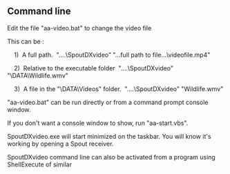 ## Command line

Edit the file "aa-video.bat" to change the video file

This can be :

&nbsp;&nbsp;&nbsp;&nbsp;1)&nbsp; A full path.
&nbsp;"..\..\SpoutDXvideo" "...full path to file...\videofile.mp4"

&nbsp;&nbsp;&nbsp;&nbsp;2)&nbsp; Relative to the executable folder
&nbsp;"..\..\SpoutDXvideo" "\DATA\Wildlife.wmv"

&nbsp;&nbsp;&nbsp;&nbsp;3)&nbsp; A file in the "\DATA\Videos" folder.
&nbsp;"..\..\SpoutDXvideo" "Wildlife.wmv"

"aa-video.bat" can be run directly or from a command prompt console window.

If you don't want a console window to show, run "aa-start.vbs".

SpoutDXvideo.exe will start minimized on the taskbar. You will know it's working by opening a Spout receiver.

SpoutDXvideo command line can also be activated
from a program using ShellExecute of similar
